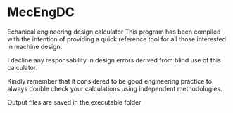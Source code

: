 # MecEngDC
Echanical engineering design calculator
This program has been compiled with the intention of providing a quick reference tool for all those interested in
machine design.

I decline any responsability in design errors derived from blind use of this calculator.

Kindly remember that it considered to be good engineering practice to always double check your calculations using
independent methodologies.

Output files are saved in the executable folder
